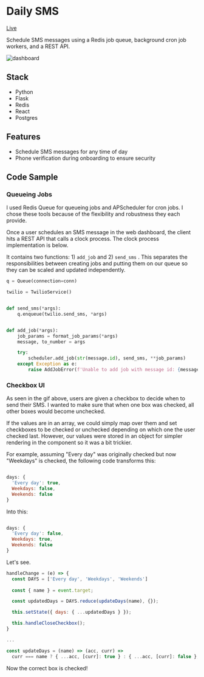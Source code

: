 # Daily SMS

[Live](https://dailysms.netlify.com/)

Schedule SMS messages using a Redis job queue, background cron job workers, and a REST API.

![dashboard](https://github.com/pxr13/daily-sms/blob/master/client/public/daily_sms.gif)


## Stack

  * Python
  * Flask
  * Redis
  * React
  * Postgres


## Features
  * Schedule SMS messages for any time of day
  * Phone verification during onboarding to ensure security
  
  
## Code Sample

### Queueing Jobs

I used Redis Queue for queueing jobs and APScheduler for cron jobs. I chose these tools because of the flexibility and robustness they each provide. 

Once a user schedules an SMS message in the web dashboard, the client hits a REST API that calls a clock process. The clock process implementation is below. 

It contains two functions: 1) ```add_job``` and 2) ```send_sms```  . This separates the responsibilities between creating jobs and putting them on our queue so they can be scaled and updated independently.

```python
q = Queue(connection=conn)

twilio = TwilioService()


def send_sms(*args):
    q.enqueue(twilio.send_sms, *args)


def add_job(*args):
    job_params = format_job_params(*args)
    message, to_number = args

    try:
        scheduler.add_job(str(message.id), send_sms, **job_params)
    except Exception as e:
        raise AddJobError(f'Unable to add job with message id: {message.id}')
```

### Checkbox UI

As seen in the gif above, users are given a checkbox to decide when to send their SMS. I wanted to make sure that when one box was checked, all other boxes would become unchecked.

If the values are in an array, we could simply map over them and set checkboxes to be checked or unchecked depending on which one the user checked last. However, our values were stored in an object for simpler rendering in the component so it was a bit trickier.

For example, assuming "Every day" was originally checked but now "Weekdays" is checked, the following code transforms this:

```javascript

days: {
  'Every day': true,
  Weekdays: false,
  Weekends: false
}

```

Into this:

```javascript

days: {
  'Every day': false,
  Weekdays: true,
  Weekends: false
}

```

Let's see.

```javascript
handleChange = (e) => {
  const DAYS = ['Every day', 'Weekdays', 'Weekends']
  
  const { name } = event.target;

  const updatedDays = DAYS.reduce(updateDays(name), {});

  this.setState({ days: { ...updatedDays } });

  this.handleCloseCheckbox();
}

...

const updateDays = (name) => (acc, curr) =>
  curr === name ? { ...acc, [curr]: true } : { ...acc, [curr]: false };
```

Now the correct box is checked!
